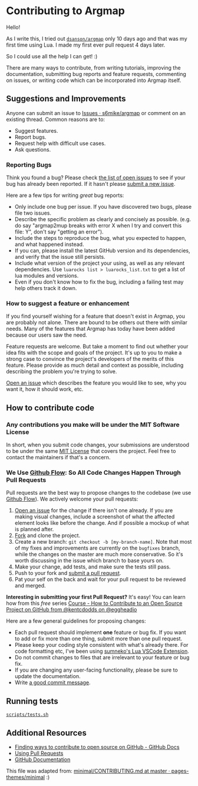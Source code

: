 # Contributing to Argmap

Hello!

As I write this, I tried out [`dsanson/argmap`](https://github.com/dsanson/argmap) only 10 days ago and that was my first time using Lua. I made my first ever pull request 4 days later.

So I could use all the help I can get! :)

There are many ways to contribute, from writing tutorials, improving the documentation, submitting bug reports and feature requests, commenting on issues, or writing code which can be incorporated into Argmap itself.

## Suggestions and Improvements

Anyone can submit an issue to [Issues · s6mike/argmap](https://github.com/s6mike/argmap/issues) or comment on an existing thread. Common reasons are to:

* Suggest features.
* Report bugs.
* Request help with difficult use cases.
* Ask questions.

### Reporting Bugs

Think you found a bug? Please check [the list of open issues](https://github.com/s6mike/argmap/issues) to see if your bug has already been reported. If it hasn't please [submit a new issue](https://github.com/s6mike/argmap/issues/new).

Here are a few tips for writing *great* bug reports:

* Only include one bug per issue. If you have discovered two bugs, please file two issues.
* Describe the specific problem as clearly and concisely as possible. (e.g. do say "argmap2mup breaks with error X when I try and convert this file: Y", don't say "getting an error").
* Include the steps to reproduce the bug, what you expected to happen, and what happened instead.
* If you can, please install the latest GitHub version and its dependencies, and verify that the issue still persists.
* Include what version of the project your using, as well as any relevant dependencies. Use `luarocks list > luarocks_list.txt` to get a list of lua modules and versions.
* Even if you don't know how to fix the bug, including a failing test may help others track it down.

### How to suggest a feature or enhancement

If you find yourself wishing for a feature that doesn't exist in Argmap, you are probably not alone. There are bound to be others out there with similar needs. Many of the features that Argmap has today have been added because our users saw the need.

Feature requests are welcome. But take a moment to find out whether your idea fits with the scope and goals of the project. It's up to you to make a strong case to convince the project's developers of the merits of this feature. Please provide as much detail and context as possible, including describing the problem you're trying to solve.

[Open an issue](https://github.com/s6mike/argmap/issues/new) which describes the feature you would like to see, why you want it, how it should work, etc.

## How to contribute code

### Any contributions you make will be under the MIT Software License
In short, when you submit code changes, your submissions are understood to be under the same [MIT License](LICENSE) that covers the project. Feel free to contact the maintainers if that's a concern.

### We Use [Github Flow](https://guides.github.com/introduction/flow/index.html): So All Code Changes Happen Through Pull Requests

Pull requests are the best way to propose changes to the codebase (we use [Github Flow](https://guides.github.com/introduction/flow/index.html)). We actively welcome your pull requests:

1. [Open an issue](https://github.com/s6mike/argmap/issues/new) for the change if there isn't one already. If you are making visual changes, include a screenshot of what the affected element looks like before the change. And if possible a mockup of what is planned after.
2. [Fork](https://github.com/s6mike/argmap/fork) and clone the project.
3. Create a new branch: `git checkout -b [my-branch-name]`. Note that most of my fixes and improvements are currently on the `bugfixes` branch, while the changes on the master are much more conservative. So it's worth discussing in the issue which branch to base yours on.
4. Make your change, add tests, and make sure the tests still pass.
5. Push to your fork and [submit a pull request](https://github.com/s6mike/argmap/pulls).
6. Pat your self on the back and wait for your pull request to be reviewed and merged.

**Interesting in submitting your first Pull Request?** It's easy! You can learn how from this *free* series [Course - How to Contribute to an Open Source Project on GitHub from @kentcdodds on @eggheadio](https://app.egghead.io/playlists/how-to-contribute-to-an-open-source-project-on-github)

Here are a few general guidelines for proposing changes:

* Each pull request should implement **one** feature or bug fix. If you want to add or fix more than one thing, submit more than one pull request.
* Please keep your coding style consistent with what's already there. For code formatting etc, I've been using [sumneko's Lua VSCode Extension](https://marketplace.visualstudio.com/items?itemName=sumneko.lua).
* Do not commit changes to files that are irrelevant to your feature or bug fix.
* If you are changing any user-facing functionality, please be sure to update the documentation.
* Write [a good commit message](http://tbaggery.com/2008/04/19/a-note-about-git-commit-messages.html).

## Running tests

[`scripts/tests.sh`](scripts/tests.sh)

## Additional Resources

* [Finding ways to contribute to open source on GitHub - GitHub Docs](https://docs.github.com/en/get-started/exploring-projects-on-github/finding-ways-to-contribute-to-open-source-on-github)
* [Using Pull Requests](https://help.github.com/articles/using-pull-requests/)
* [GitHub Documentation](https://docs.github.com/en)

This file was adapted from: [minimal/CONTRIBUTING.md at master · pages-themes/minimal](https://github.com/pages-themes/minimal/blob/master/docs/CONTRIBUTING.md) :)